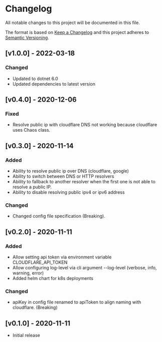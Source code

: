 # Changelog

All notable changes to this project will be documented in this file.

The format is based on [Keep a Changelog](http://keepachangelog.com/en/1.0.0/)
and this project adheres to [Semantic Versioning](http://semver.org/spec/v2.0.0.html).

## [v1.0.0] - 2022-03-18

### Changed

- Updated to dotnet 6.0
- Updated dependencies to latest version

## [v0.4.0] - 2020-12-06

### Fixed

- Resolve public ip with cloudflare DNS not working because cloudflare uses Chaos class.

## [v0.3.0] - 2020-11-14

### Added

- Ability to resolve public ip over DNS (cloudflare, google)
- Ability to switch between DNS or HTTP resolvers
- Ability to fallback to another resolver when the first one is not able to resolve a public IP.
- Ability to disable resolving public ipv4 or ipv6 address

### Changed

- Changed config file specification (Breaking).

## [v0.2.0] - 2020-11-11

### Added

- Allow setting api token via environment variable CLOUDFLARE_API_TOKEN
- Allow configuring log-level via cli argument --log-level (verbose, info, warning, error)
- Added helm chart for k8s deployments

### Changed

- apiKey in config file renamed to apiToken to align naming with cloudflare. (Breaking)

## [v0.1.0] - 2020-11-11

- Initial release
